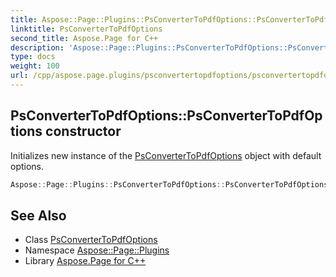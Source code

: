 ```yaml
---
title: Aspose::Page::Plugins::PsConverterToPdfOptions::PsConverterToPdfOptions constructor
linktitle: PsConverterToPdfOptions
second_title: Aspose.Page for C++
description: 'Aspose::Page::Plugins::PsConverterToPdfOptions::PsConverterToPdfOptions constructor. Initializes new instance of the PsConverterToPdfOptions object with default options in C++.'
type: docs
weight: 100
url: /cpp/aspose.page.plugins/psconvertertopdfoptions/psconvertertopdfoptions/
---
```

## PsConverterToPdfOptions::PsConverterToPdfOptions constructor


Initializes new instance of the [PsConverterToPdfOptions](../) object with default options.

```cpp
Aspose::Page::Plugins::PsConverterToPdfOptions::PsConverterToPdfOptions()
```

## See Also

* Class [PsConverterToPdfOptions](../)
* Namespace [Aspose::Page::Plugins](../../)
* Library [Aspose.Page for C++](../../../)
